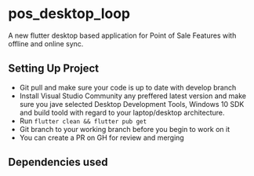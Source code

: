 # pos_desktop_loop

A new flutter desktop based application for Point of Sale Features with offline and online sync.

## Setting Up Project

- Git pull and make sure your code is up to date with develop branch
- Install Visual Studio Community any preffered latest version and make sure you jave selected Desktop Development Tools, Windows 10 SDK and build toold with regard to your laptop/desktop architecture.
- Run `flutter clean && flutter pub get`
- Git branch to your working branch before you begin to work on it
- You can create a PR on GH for review and merging

## Dependencies used
